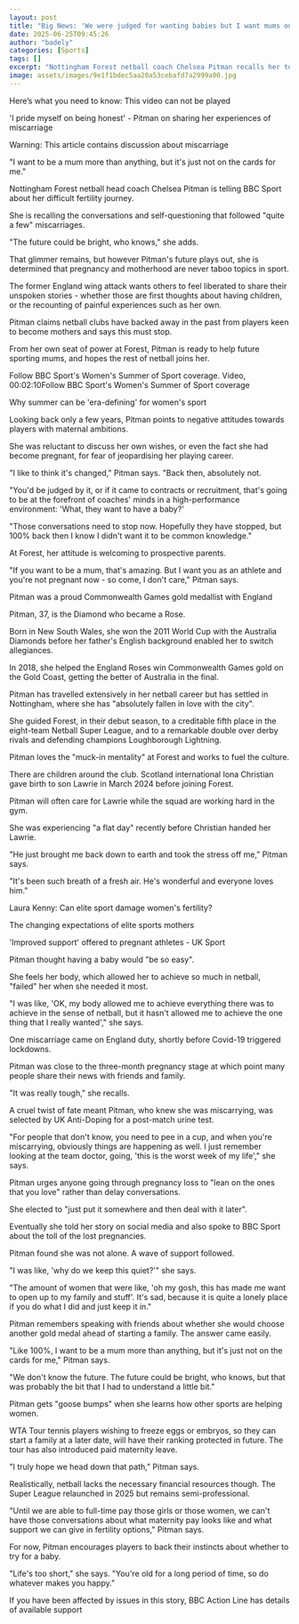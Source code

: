 ```yaml
---
layout: post
title: "Big News: 'We were judged for wanting babies but I want mums on my team'"
date: 2025-06-25T09:45:26
author: "badely"
categories: [Sports]
tags: []
excerpt: "Nottingham Forest netball coach Chelsea Pitman recalls her tough fertility journey and says pregnancy and motherhood should not be taboo in sport."
image: assets/images/9e1f1bdec5aa20a53cebafd7a2999a90.jpg
---
```


Here’s what you need to know: This video can not be played

'I pride myself on being honest' - Pitman on sharing her experiences of miscarriage

Warning: This article contains discussion about miscarriage

"I want to be a mum more than anything, but it's just not on the cards for me."

Nottingham Forest netball head coach Chelsea Pitman is telling BBC Sport about her difficult fertility journey.

She is recalling the conversations and self-questioning that followed "quite a few" miscarriages.

"The future could be bright, who knows," she adds.

That glimmer remains, but however Pitman's future plays out, she is determined that pregnancy and motherhood are never taboo topics in sport.

The former England wing attack wants others to feel liberated to share their unspoken stories - whether those are first thoughts about having children, or the recounting of painful experiences such as her own.

Pitman claims netball clubs have backed away in the past from players keen to become mothers and says this must stop.

From her own seat of power at Forest, Pitman is ready to help future sporting mums, and hopes the rest of netball joins her.

Follow BBC Sport's Women's Summer of Sport coverage. Video, 00:02:10Follow BBC Sport's Women's Summer of Sport coverage

Why summer can be 'era-defining' for women's sport

Looking back only a few years, Pitman points to negative attitudes towards players with maternal ambitions.

She was reluctant to discuss her own wishes, or even the fact she had become pregnant, for fear of jeopardising her playing career.

"I like to think it's changed," Pitman says. "Back then, absolutely not.

"You'd be judged by it, or if it came to contracts or recruitment, that's going to be at the forefront of coaches' minds in a high-performance environment: 'What, they want to have a baby?'

"Those conversations need to stop now. Hopefully they have stopped, but 100% back then I know I didn't want it to be common knowledge."

At Forest, her attitude is welcoming to prospective parents.

"If you want to be a mum, that's amazing. But I want you as an athlete and you're not pregnant now - so come, I don't care," Pitman says.

Pitman was a proud Commonwealth Games gold medallist with England

Pitman, 37, is the Diamond who became a Rose.

Born in New South Wales, she won the 2011 World Cup with the Australia Diamonds before her father's English background enabled her to switch allegiances.

In 2018, she helped the England Roses win Commonwealth Games gold on the Gold Coast, getting the better of Australia in the final.

Pitman has travelled extensively in her netball career but has settled in Nottingham, where she has "absolutely fallen in love with the city".

She guided Forest, in their debut season, to a creditable fifth place in the eight-team Netball Super League, and to a remarkable double over derby rivals and defending champions Loughborough Lightning.

Pitman loves the "muck-in mentality" at Forest and works to fuel the culture.

There are children around the club. Scotland international Iona Christian gave birth to son Lawrie in March 2024 before joining Forest.

Pitman will often care for Lawrie while the squad are working hard in the gym.

She was experiencing "a flat day" recently before Christian handed her Lawrie.

"He just brought me back down to earth and took the stress off me," Pitman says. 

"It's been such breath of a fresh air. He's wonderful and everyone loves him."

Laura Kenny: Can elite sport damage women's fertility?

The changing expectations of elite sports mothers

'Improved support' offered to pregnant athletes - UK Sport

Pitman thought having a baby would "be so easy".

She feels her body, which allowed her to achieve so much in netball, "failed" her when she needed it most.

"I was like, 'OK, my body allowed me to achieve everything there was to achieve in the sense of netball, but it hasn't allowed me to achieve the one thing that I really wanted'," she says.

One miscarriage came on England duty, shortly before Covid-19 triggered lockdowns.

Pitman was close to the three-month pregnancy stage at which point many people share their news with friends and family.

"It was really tough," she recalls.

A cruel twist of fate meant Pitman, who knew she was miscarrying, was selected by UK Anti-Doping for a post-match urine test.

"For people that don't know, you need to pee in a cup, and when you're miscarrying, obviously things are happening as well. I just remember looking at the team doctor, going, 'this is the worst week of my life'," she says.

Pitman urges anyone going through pregnancy loss to "lean on the ones that you love" rather than delay conversations.

She elected to "just put it somewhere and then deal with it later".

Eventually she told her story on social media and also spoke to BBC Sport about the toll of the lost pregnancies.

Pitman found she was not alone. A wave of support followed.

"I was like, 'why do we keep this quiet?'" she says.

"The amount of women that were like, 'oh my gosh, this has made me want to open up to my family and stuff'. It's sad, because it is quite a lonely place if you do what I did and just keep it in."

Pitman remembers speaking with friends about whether she would choose another gold medal ahead of starting a family. The answer came easily.

"Like 100%, I want to be a mum more than anything, but it's just not on the cards for me," Pitman says.

"We don't know the future. The future could be bright, who knows, but that was probably the bit that I had to understand a little bit."

Pitman gets "goose bumps" when she learns how other sports are helping women.

WTA Tour tennis players wishing to freeze eggs or embryos, so they can start a family at a later date, will have their ranking protected in future. The tour has also introduced paid maternity leave.

"I truly hope we head down that path," Pitman says.

Realistically, netball lacks the necessary financial resources though. The Super League relaunched in 2025 but remains semi-professional.

"Until we are able to full-time pay those girls or those women, we can't have those conversations about what maternity pay looks like and what support we can give in fertility options," Pitman says.

For now, Pitman encourages players to back their instincts about whether to try for a baby.

"Life's too short," she says. "You're old for a long period of time, so do whatever makes you happy."

If you have been affected by issues in this story, BBC Action Line has details of available support

